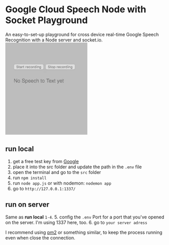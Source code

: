 # Google Cloud Speech Node with Socket Playground
An easy-to-set-up playground for cross device real-time Google Speech Recognition with a Node server and socket.io.
![Yo this is a test](yothisisatest.gif "Yo this is a test")

## run local
1. get a free test key from [Google](https://cloud.google.com/speech/docs/quickstart ) 
2. place it into the src folder and update the path in the `.env` file
3. open the terminal and go to the `src` folder
4. run `npm install`
5. run `node app.js` or with nodemon: `nodemon app`
6. go to `http://127.0.0.1:1337/`

## run on server
Same as **run local** `1-4`.
5. config the `.env` Port for a port that you've opened on the server. I'm using 1337 here, too.
6. go to `your server adress` 

I recommend using [pm2](http://pm2.keymetrics.io/) or something similar, to keep the process running even when close the connection. 
